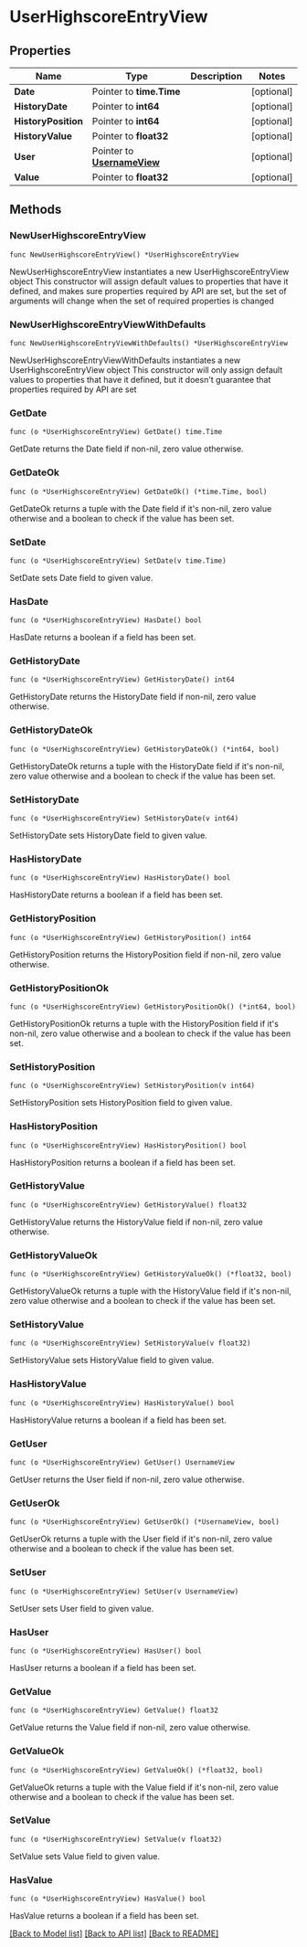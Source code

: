 # UserHighscoreEntryView

## Properties

Name | Type | Description | Notes
------------ | ------------- | ------------- | -------------
**Date** | Pointer to **time.Time** |  | [optional] 
**HistoryDate** | Pointer to **int64** |  | [optional] 
**HistoryPosition** | Pointer to **int64** |  | [optional] 
**HistoryValue** | Pointer to **float32** |  | [optional] 
**User** | Pointer to [**UsernameView**](UsernameView.md) |  | [optional] 
**Value** | Pointer to **float32** |  | [optional] 

## Methods

### NewUserHighscoreEntryView

`func NewUserHighscoreEntryView() *UserHighscoreEntryView`

NewUserHighscoreEntryView instantiates a new UserHighscoreEntryView object
This constructor will assign default values to properties that have it defined,
and makes sure properties required by API are set, but the set of arguments
will change when the set of required properties is changed

### NewUserHighscoreEntryViewWithDefaults

`func NewUserHighscoreEntryViewWithDefaults() *UserHighscoreEntryView`

NewUserHighscoreEntryViewWithDefaults instantiates a new UserHighscoreEntryView object
This constructor will only assign default values to properties that have it defined,
but it doesn't guarantee that properties required by API are set

### GetDate

`func (o *UserHighscoreEntryView) GetDate() time.Time`

GetDate returns the Date field if non-nil, zero value otherwise.

### GetDateOk

`func (o *UserHighscoreEntryView) GetDateOk() (*time.Time, bool)`

GetDateOk returns a tuple with the Date field if it's non-nil, zero value otherwise
and a boolean to check if the value has been set.

### SetDate

`func (o *UserHighscoreEntryView) SetDate(v time.Time)`

SetDate sets Date field to given value.

### HasDate

`func (o *UserHighscoreEntryView) HasDate() bool`

HasDate returns a boolean if a field has been set.

### GetHistoryDate

`func (o *UserHighscoreEntryView) GetHistoryDate() int64`

GetHistoryDate returns the HistoryDate field if non-nil, zero value otherwise.

### GetHistoryDateOk

`func (o *UserHighscoreEntryView) GetHistoryDateOk() (*int64, bool)`

GetHistoryDateOk returns a tuple with the HistoryDate field if it's non-nil, zero value otherwise
and a boolean to check if the value has been set.

### SetHistoryDate

`func (o *UserHighscoreEntryView) SetHistoryDate(v int64)`

SetHistoryDate sets HistoryDate field to given value.

### HasHistoryDate

`func (o *UserHighscoreEntryView) HasHistoryDate() bool`

HasHistoryDate returns a boolean if a field has been set.

### GetHistoryPosition

`func (o *UserHighscoreEntryView) GetHistoryPosition() int64`

GetHistoryPosition returns the HistoryPosition field if non-nil, zero value otherwise.

### GetHistoryPositionOk

`func (o *UserHighscoreEntryView) GetHistoryPositionOk() (*int64, bool)`

GetHistoryPositionOk returns a tuple with the HistoryPosition field if it's non-nil, zero value otherwise
and a boolean to check if the value has been set.

### SetHistoryPosition

`func (o *UserHighscoreEntryView) SetHistoryPosition(v int64)`

SetHistoryPosition sets HistoryPosition field to given value.

### HasHistoryPosition

`func (o *UserHighscoreEntryView) HasHistoryPosition() bool`

HasHistoryPosition returns a boolean if a field has been set.

### GetHistoryValue

`func (o *UserHighscoreEntryView) GetHistoryValue() float32`

GetHistoryValue returns the HistoryValue field if non-nil, zero value otherwise.

### GetHistoryValueOk

`func (o *UserHighscoreEntryView) GetHistoryValueOk() (*float32, bool)`

GetHistoryValueOk returns a tuple with the HistoryValue field if it's non-nil, zero value otherwise
and a boolean to check if the value has been set.

### SetHistoryValue

`func (o *UserHighscoreEntryView) SetHistoryValue(v float32)`

SetHistoryValue sets HistoryValue field to given value.

### HasHistoryValue

`func (o *UserHighscoreEntryView) HasHistoryValue() bool`

HasHistoryValue returns a boolean if a field has been set.

### GetUser

`func (o *UserHighscoreEntryView) GetUser() UsernameView`

GetUser returns the User field if non-nil, zero value otherwise.

### GetUserOk

`func (o *UserHighscoreEntryView) GetUserOk() (*UsernameView, bool)`

GetUserOk returns a tuple with the User field if it's non-nil, zero value otherwise
and a boolean to check if the value has been set.

### SetUser

`func (o *UserHighscoreEntryView) SetUser(v UsernameView)`

SetUser sets User field to given value.

### HasUser

`func (o *UserHighscoreEntryView) HasUser() bool`

HasUser returns a boolean if a field has been set.

### GetValue

`func (o *UserHighscoreEntryView) GetValue() float32`

GetValue returns the Value field if non-nil, zero value otherwise.

### GetValueOk

`func (o *UserHighscoreEntryView) GetValueOk() (*float32, bool)`

GetValueOk returns a tuple with the Value field if it's non-nil, zero value otherwise
and a boolean to check if the value has been set.

### SetValue

`func (o *UserHighscoreEntryView) SetValue(v float32)`

SetValue sets Value field to given value.

### HasValue

`func (o *UserHighscoreEntryView) HasValue() bool`

HasValue returns a boolean if a field has been set.


[[Back to Model list]](../README.md#documentation-for-models) [[Back to API list]](../README.md#documentation-for-api-endpoints) [[Back to README]](../README.md)


